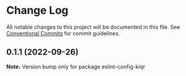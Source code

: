 # Change Log

All notable changes to this project will be documented in this file.
See [Conventional Commits](https://conventionalcommits.org) for commit guidelines.

## 0.1.1 (2022-09-26)

**Note:** Version bump only for package eslint-config-kiqr
